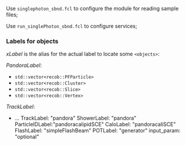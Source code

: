 Use `singlephoton_sbnd.fcl` to configure the module for reading sample files;

Use `run_singlePhoton_sbnd.fcl` to configure services;


### Labels for objects

*xLabel* is the alias for the actual label to locate some `<objects>`: 

*PandoraLabel*:
- `std::vector<recob::PFParticle>`
- `std::vector<recob::Cluster>`
- `std::vector<recob::Slice>`
- `std::vector<recob::Vertex>`

*TrackLabel*:
- ...
    TrackLabel:     "pandora"
    ShowerLabel:    "pandora"
    ParticleIDLabel:"pandoracalipidSCE"
    CaloLabel:      "pandoracaliSCE"
    FlashLabel:     "simpleFlashBeam"
    POTLabel:       "generator"
    input_param:    "optional" 

